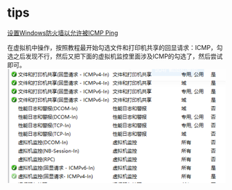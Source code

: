 # tips


[设置Windows防火墙以允许被ICMP Ping](https://blog.csdn.net/wy_bk/article/details/85013933)

在虚拟机中操作，按照教程最开始勾选文件和打印机共享的回显请求：ICMP，勾选之后发现不行，然后又把下面的虚拟机监控里面涉及ICMP的勾选了，然后尝试即可。
![Img](./FILES/tips.md/60e0beef.png)
